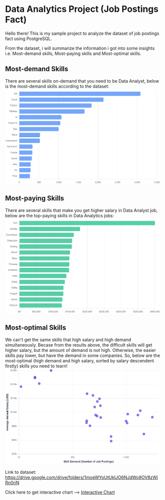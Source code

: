 # Data Analytics Project (Job Postings Fact)

Hello there!
This is my sample project to analyze the dataset of job postings fact using PostgreSQL.

From the dataset, i will summarize the information i got into some insights i.e. Most-demand skills, Most-paying skills and Most-optimal skills.

## Most-demand Skills
There are several skills on-demand that you need to be Data Analyst, below is the most-demand skills according to the dataset:
![Most-demand Skills](results/result_3.png)

## Most-paying Skills
There are several skills that make you get higher salary in Data Analyst job, below are the top-paying skills in Data Analytics jobs:
![Most-demand Skills](results/result_4.png)

## Most-optimal Skills
We can't get the same skills that high salary and high demand simultaneously. Becase from the results above, the difficult skills will get higher salary, but the amount of demand is not high. Otherwise, the easier skills pay lower, but have the demand in some companies. 
So, below are the most-optimal (high demand and high salary, sorted by salary descendent firstly) skills you need to learn!
![Most-demand Skills](results/result_5.png)


Link to dataset: https://drive.google.com/drive/folders/1moeWYoUtUklJO6NJdWo9OV8zWjRn0rjN

Click here to get interactive chart --> [Interactive Chart](https://dthief55.github.io/sql_da_projects/)
